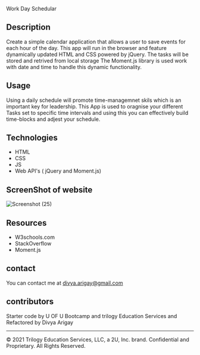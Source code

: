 Work Day Schedular

## Description
Create a simple calendar application that allows a user to save events for each hour of the day. This app will run in the browser and feature dynamically updated HTML and CSS powered by jQuery.
The tasks will be stored and retrived from local storage
The Moment.js library is used work with date and time to handle this dynamic functionality.

## Usage
Using a daily schedule will promote time-managemnet skils which is an important key for leadership.
This App is used to oragnise your different Tasks set to specific time intervals and using this you can effectively build time-blocks and adjest your schedule.

## Technologies
- HTML
- CSS
- JS
- Web API's ( jQuery and Moment.js)


## ScreenShot of website

![Screenshot (25)](https://user-images.githubusercontent.com/94805706/150699196-4ca29caa-a611-4e6f-9919-2008ca988d5b.jpg)


## Resources
- W3schools.com
- StackOverflow
- Moment.js 

## contact
You can contact me at divya.arigay@gmail.com

## contributors
Starter code by U OF U Bootcamp and trilogy Education Services and Refactored by Divya Arigay

- - -
© 2021 Trilogy Education Services, LLC, a 2U, Inc. brand. Confidential and Proprietary. All Rights Reserved.

